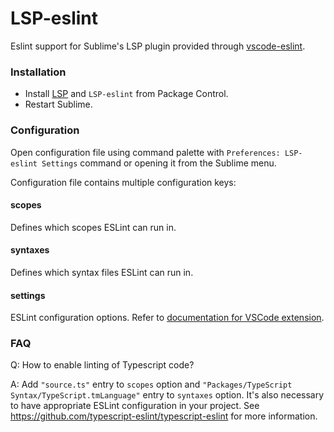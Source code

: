 # LSP-eslint

Eslint support for Sublime's LSP plugin provided through [vscode-eslint](https://github.com/microsoft/vscode-eslint).

### Installation

* Install [LSP](https://packagecontrol.io/packages/LSP) and `LSP-eslint` from Package Control.
* Restart Sublime.

### Configuration

Open configuration file using command palette with `Preferences: LSP-eslint Settings` command or opening it from the Sublime menu.

Configuration file contains multiple configuration keys:

#### scopes

Defines which scopes ESLint can run in.

#### syntaxes

Defines which syntax files ESLint can run in.

#### settings

ESLint configuration options. Refer to [documentation for VSCode extension](https://marketplace.visualstudio.com/items?itemName=dbaeumer.vscode-eslint).

### FAQ

Q: How to enable linting of Typescript code?

A: Add `"source.ts"` entry to `scopes` option and `"Packages/TypeScript Syntax/TypeScript.tmLanguage"` entry to `syntaxes` option. It's also necessary to have appropriate ESLint configuration in your project. See https://github.com/typescript-eslint/typescript-eslint for more information.
